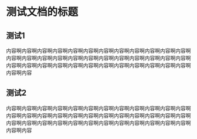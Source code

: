 # 测试文档的标题

## 测试1

内容啊内容啊内容啊内容啊内容啊内容啊内容啊内容啊内容啊内容啊内容啊内容啊内容啊内容啊内容啊内容啊内容啊内容啊内容啊内容啊内容啊内容啊内容啊内容啊内容啊内容啊内容啊内容啊内容啊内容啊内容啊内容啊内容啊内容啊内容啊内容啊内容啊内容

## 测试2

内容啊内容啊内容啊内容啊内容啊内容啊内容啊内容啊内容啊内容啊内容啊内容啊内容啊内容啊内容啊内容啊内容啊内容啊内容啊内容啊内容啊内容啊内容啊内容啊内容啊内容啊内容啊内容啊内容啊内容啊内容啊内容啊内容啊内容啊内容啊内容啊内容啊内容